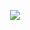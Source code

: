 
<p align="center">
<img src="https://github.com/cheiru94/codingTest/assets/146077826/4f5fe970-71a0-4957-a48b-64e6d0e85283">
<p>